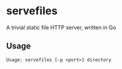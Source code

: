 # servefiles

A trivial static file HTTP server, written in Go

## Usage

    Usage: servefiles [-p <port>] directory

